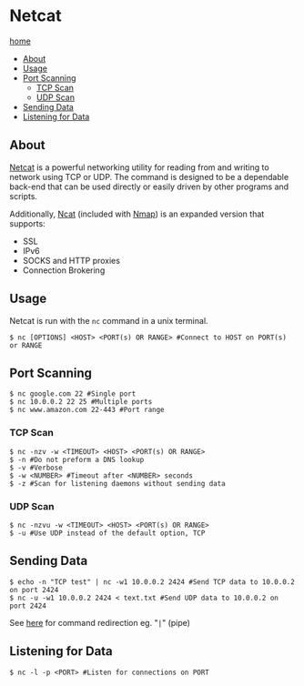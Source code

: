 # Netcat

[home](../README.md)
- [About](#About)
- [Usage](#Usage)
- [Port Scanning](#Port-Scanning)
	- [TCP Scan](#TCP-Scan)
	- [UDP Scan](#UDP-Scan)
- [Sending Data](#Sending-Data)
- [Listening for Data](#Listening-for-Data)


## About

[Netcat](https://nc110.sourceforge.io/ "Official Documentation") is a powerful networking utility for reading from and writing to network using TCP or UDP. The command is designed to be a dependable back-end that can be used directly or easily driven by other programs and scripts.

Additionally, [Ncat](https://nmap.org/ncat/) (included with [Nmap](./nmap.md "Nmap")) is an expanded version that supports:
- SSL
- IPv6
- SOCKS and HTTP proxies
- Connection Brokering

## Usage

Netcat is run with the `nc` command in a unix terminal.

```shell
$ nc [OPTIONS] <HOST> <PORT(s) OR RANGE> #Connect to HOST on PORT(s) or RANGE
```

## Port Scanning

```shell
$ nc google.com 22 #Single port
$ nc 10.0.0.2 22 25 #Multiple ports
$ nc www.amazon.com 22-443 #Port range
```

### TCP Scan

```shell
$ nc -nzv -w <TIMEOUT> <HOST> <PORT(s) OR RANGE>
$ -n #Do not preform a DNS lookup
$ -v #Verbose
$ -w <NUMBER> #Timeout after <NUMBER> seconds
$ -z #Scan for listening daemons without sending data
```

### UDP Scan

```shell
$ nc -nzvu -w <TIMEOUT> <HOST> <PORT(s) OR RANGE>
$ -u #Use UDP instead of the default option, TCP
```

## Sending Data

```shell
$ echo -n "TCP test" | nc -w1 10.0.0.2 2424 #Send TCP data to 10.0.0.2 on port 2424
$ nc -u -w1 10.0.0.2 2424 < text.txt #Send UDP data to 10.0.0.2 on port 2424
```

See [here](./command_line_nix.md#Piping-Data "Piping Data") for command redirection eg. "`|`" (pipe)

## Listening for Data

```shell
$ nc -l -p <PORT> #Listen for connections on PORT
```
